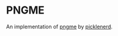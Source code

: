 # PNGME

An implementation of [pngme](https://picklenerd.github.io/pngme_book/) by [picklenerd](https://github.com/picklenerd).
